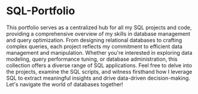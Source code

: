 # SQL-Portfolio

This portfolio serves as a centralized hub for all my SQL projects and code, providing a comprehensive overview of my skills in database management and query optimization. From designing relational databases to crafting complex queries, each project reflects my commitment to efficient data management and manipulation. Whether you're interested in exploring data modeling, query performance tuning, or database administration, this collection offers a diverse range of SQL applications. Feel free to delve into the projects, examine the SQL scripts, and witness firsthand how I leverage SQL to extract meaningful insights and drive data-driven decision-making. Let's navigate the world of databases together!
